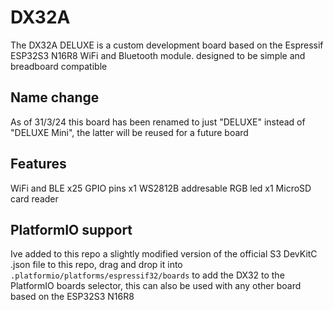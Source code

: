# DX32A
The DX32A DELUXE is a custom development board based on the Espressif ESP32S3 N16R8 WiFi and Bluetooth module. designed to be simple and breadboard compatible

## Name change
As of 31/3/24 this board has been renamed to just "DELUXE" instead of "DELUXE Mini", the latter will be reused for a future board


## Features
WiFi and BLE
x25 GPIO pins
x1 WS2812B addresable RGB led
x1 MicroSD card reader


## PlatformIO support
Ive added to this repo a slightly modified version of the official S3 DevKitC .json file to this repo, drag and drop it into `.platformio/platforms/espressif32/boards` to add the DX32 to the PlatformIO boards selector, this can also be used with any other board based on the ESP32S3 N16R8
